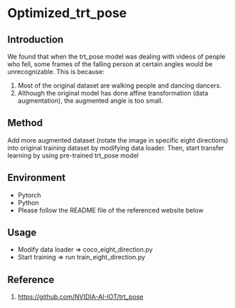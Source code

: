 # Optimized_trt_pose
## Introduction
We found that when the trt_pose model was dealing with videos of people who fell, some frames of the falling person at certain angles would be unrecognizable. This is because:
1. Most of the original dataset are walking people and dancing dancers.
2. Although the original model has done affine transformation (data augmentation), the augmented angle is too small.
 
## Method
Add more augmented dataset (rotate the image in specific eight directions) into original training dataset by modifying data loader.
Then, start transfer learning by using pre-trained trt_pose model

## Environment
- Pytorch
- Python
- Please follow the README file of the referenced website below

## Usage
- Modify data loader => coco_eight_direction.py
- Start training => run train_eight_direction.py

## Reference
1. https://github.com/NVIDIA-AI-IOT/trt_pose

